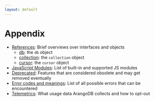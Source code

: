 ```yaml
---
layout: default
---
```

Appendix
========

- [References](appendix-references.html): Brief overviews over interfaces and objects
  - [db](appendix-references-dbobject.html): the `db` object
  - [collection](appendix-references-collection-object.html): the `collection` object
  - [cursor](appendix-references-cursor-object.html): the `cursor` object
- [JavaScript Modules](appendix-java-script-modules.html): List of built-in and supported JS modules
- [Deprecated](appendix-deprecated.html): Features that are considered obsolete and may get removed eventually
- [Error codes and meanings](appendix-error-codes.html): List of all possible errors that can be encountered
- [Telemetrics](appendix-telemetrics.html): What usage data ArangoDB collects and how to opt-out
